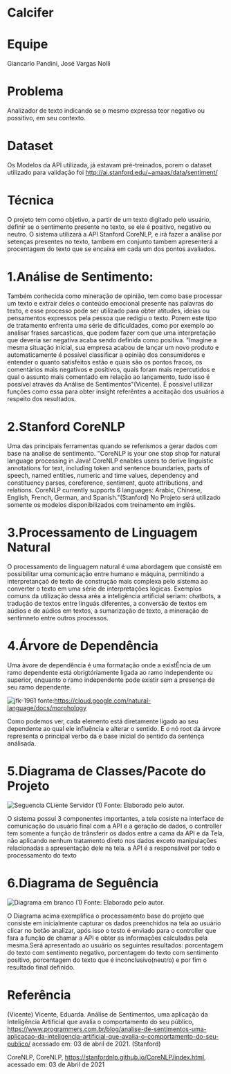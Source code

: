 # Calcifer

# Equipe
Giancarlo Pandini, José Vargas Nolli

# Problema 
   Analizador de texto indicando se o mesmo expressa teor negativo ou possitivo, em seu contexto.

# Dataset 
   Os Modelos da API utilizada, já estavam pré-treinados, porem o dataset utilizado para validação foi http://ai.stanford.edu/~amaas/data/sentiment/

# Técnica

   O projeto tem como objetivo, a partir de um texto digitado pelo usuário, definir se o sentimento presente no texto, se ele é positivo, negativo ou neutro. O sistema utilizará a API Stanford CoreNLP, e irá fazer a análise por setenças presentes no texto, tambem em conjunto tambem apresenterá a procentagem do texto que se encaixa em cada um dos pontos avaliados.

# 1.Análise de Sentimento:
   Também conhecida como mineração de opinião, tem como base processar um texto e extrair deles o conteúdo emocional presente nas palavras do texto, e esse processo pode ser utilizado para obter atitudes, ideias ou pensamentos expressos pela pessoa que redigiu o texto. Porem este tipo de tratamento enfrenta uma série de dificuldades, como por exemplo ao analisar frases sarcasticas, que podem fazer com que uma interpretação que deveria ser negativa acaba sendo definida como positiva.
   "Imagine a mesma situação inicial, sua empresa acabou de lançar um novo produto e automaticamente é possível classificar a opinião dos consumidores e entender o quanto satisfeitos estão e quais são os pontos fracos, os comentários mais negativos e positivos, quais foram mais repercutidos e qual o assunto mais comentado em relação ao lançamento, tudo isso é possível através da Análise de Sentimentos"(Vicente).
   É possível utilizar funções como essa para obter insight referêntes a aceitação dos usuários a respeito dos resultados.
  
# 2.Stanford CoreNLP

   Uma das principais ferramentas quando se referismos a gerar dados com base na analise de sentimento.
   "CoreNLP is your one stop shop for natural language processing in Java! CoreNLP enables users to derive linguistic annotations for text, including token and sentence boundaries, parts of speech, named entities, numeric and time values, dependency and constituency parses, coreference, sentiment, quote attributions, and relations. CoreNLP currently supports 6 languages: Arabic, Chinese, English, French, German, and Spanish."(Stanford)
   No Projeto será utilizado somente os modelos disponibilizados com treinamento em inglês.

# 3.Processamento de Linguagem Natural

   O processamento de linguagem natural é uma abordagem que consistê em possibilitar uma comunicação entre humano e máquina, permitindo a interpretançaõ de texto de construção mais complexa pelo sistema ao converter o texto em uma série de interpretações lógicas. Exemplos comuns da utilização dessa aréa a inteligência artificial seriam: chatbots, a tradução de textos entre linguás diferentes, a conversão de textos em aúdios e de aúdios em textos, a sumarização de texto, a mineração de sentimneto entre outros processos.

# 4.Árvore de Dependência
   Uma àvore de dependência é uma formatação onde a existÊncia de um ramo dependente está obrigtóriamente ligada ao ramo independente ou superior, enquanto o ramo independente pode existir sem a presença de seu ramo dependente.

![jfk-1961](https://user-images.githubusercontent.com/43889995/113495262-ace42380-94c6-11eb-9396-6bda69b26170.png)
fonte:https://cloud.google.com/natural-language/docs/morphology
   
   Como podemos ver, cada elemento está diretamente ligado ao seu dependente ao qual ele influência e alterar o sentido. E o nó root da árvore representa o principal verbo da  e base inicial do sentido da sentença análisada.

# 5.Diagrama de Classes/Pacote do Projeto

![Seguencia CLiente Servidor (1)](https://user-images.githubusercontent.com/43889995/113496775-6943e680-94d3-11eb-9c23-c2cbc9d28fb5.jpeg)
Fonte: Elaborado pelo autor.

   O sistema possui 3 componentes importantes, a tela cosiste na interface de comunicação do  usuário final com a API e a geração de dados, o controller tem somente a função de trânsferir os dados entre a cama da API e da Tela, não aplicando nenhum tratamento direto nos dados exceto manipulações relacionadas a apresentação dele na tela. a API é a responsável por todo o processamento do texto
   
# 6.Diagrama de Seguência

![Diagrama em branco (1)](https://user-images.githubusercontent.com/43889995/113496602-a60ede00-94d1-11eb-8aa8-70e1e29975ad.jpeg)
Fonte: Elaborado pelo autor.

   O Diagrama acima exemplifica o processamento base do projeto que consiste em  inicialmente capturar os dados preenchidos na tela ao usuário clicar no botão analizar, após isso o testo é enviado para o controller que fara a função de chamar a API e obter as informações calculadas pela mesma.Será apresentado ao usuário os seguintes resultados:
  porcentagem do texto com sentimento negativo, porcentagem do texto com sentimento positivo, porcentagem do texto que é inconclusivo(neutro) e por fim o resultado final definido.

# Referência

(Vicente)
Vicente, Eduarda. Análise de Sentimentos, uma aplicação da Inteligência Artificial que avalia o comportamento do seu público, https://www.programmers.com.br/blog/analise-de-sentimentos-uma-aplicacao-da-inteligencia-artificial-que-avalia-o-comportamento-do-seu-publico/ acessado em: 03 de abril de 2021.
(Stanford)

CoreNLP, CoreNLP, https://stanfordnlp.github.io/CoreNLP/index.html, acessado em: 03 de Abril de 2021
